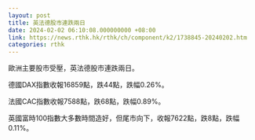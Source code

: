 ```yaml
---
layout: post
title: 英法德股市連跌兩日
date: 2024-02-02 06:10:08.000000000 +08:00
link: https://news.rthk.hk/rthk/ch/component/k2/1738845-20240202.htm
categories: rthk
---
```


歐洲主要股市受壓，英法德股市連跌兩日。

德國DAX指數收報16859點，跌44點，跌幅0.26%。

法國CAC指數收報7588點，跌68點，跌幅0.89%。

英國富時100指數大多數時間造好，但尾市向下，收報7622點，跌8點，跌幅0.11%。
